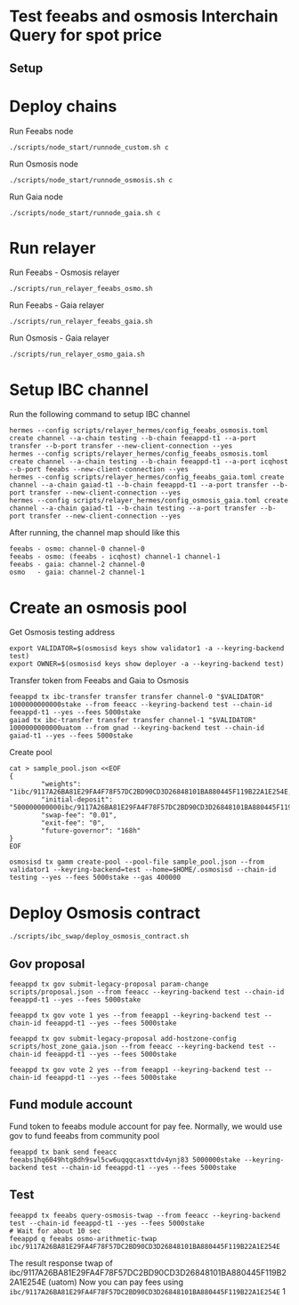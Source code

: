 # Test feeabs and osmosis Interchain Query for spot price

## Setup

# Deploy chains
Run Feeabs node
```
./scripts/node_start/runnode_custom.sh c
```
Run Osmosis node
```
./scripts/node_start/runnode_osmosis.sh c
```
Run Gaia node
```
./scripts/node_start/runnode_gaia.sh c
```
# Run relayer
Run Feeabs - Osmosis relayer
```
./scripts/run_relayer_feeabs_osmo.sh
```
Run Feeabs - Gaia relayer
```
./scripts/run_relayer_feeabs_gaia.sh
```
Run Osmosis - Gaia relayer
```
./scripts/run_relayer_osmo_gaia.sh
```
# Setup IBC channel
Run the following command to setup IBC channel
```
hermes --config scripts/relayer_hermes/config_feeabs_osmosis.toml create channel --a-chain testing --b-chain feeappd-t1 --a-port transfer --b-port transfer --new-client-connection --yes
hermes --config scripts/relayer_hermes/config_feeabs_osmosis.toml create channel --a-chain testing --b-chain feeappd-t1 --a-port icqhost --b-port feeabs --new-client-connection --yes
hermes --config scripts/relayer_hermes/config_feeabs_gaia.toml create channel --a-chain gaiad-t1 --b-chain feeappd-t1 --a-port transfer --b-port transfer --new-client-connection --yes
hermes --config scripts/relayer_hermes/config_osmosis_gaia.toml create channel --a-chain gaiad-t1 --b-chain testing --a-port transfer --b-port transfer --new-client-connection --yes
```

After running, the channel map should like this
```
feeabs - osmo: channel-0 channel-0
feeabs - osmo: (feeabs - icqhost) channel-1 channel-1
feeabs - gaia: channel-2 channel-0
osmo   - gaia: channel-2 channel-1
```

# Create an osmosis pool
Get Osmosis testing address
```
export VALIDATOR=$(osmosisd keys show validator1 -a --keyring-backend test)
export OWNER=$(osmosisd keys show deployer -a --keyring-backend test)
```

Transfer token from Feeabs and Gaia to Osmosis
```
feeappd tx ibc-transfer transfer transfer channel-0 "$VALIDATOR" 1000000000000stake --from feeacc --keyring-backend test --chain-id feeappd-t1 --yes --fees 5000stake
gaiad tx ibc-transfer transfer transfer channel-1 "$VALIDATOR" 1000000000000uatom --from gnad --keyring-backend test --chain-id gaiad-t1 --yes --fees 5000stake
```

Create pool
```
cat > sample_pool.json <<EOF
{
        "weights": "1ibc/9117A26BA81E29FA4F78F57DC2BD90CD3D26848101BA880445F119B22A1E254E,1ibc/C053D637CCA2A2BA030E2C5EE1B28A16F71CCB0E45E8BE52766DC1B241B77878",
        "initial-deposit": "500000000000ibc/9117A26BA81E29FA4F78F57DC2BD90CD3D26848101BA880445F119B22A1E254E,100000000000ibc/C053D637CCA2A2BA030E2C5EE1B28A16F71CCB0E45E8BE52766DC1B241B77878",
        "swap-fee": "0.01",
        "exit-fee": "0",
        "future-governor": "168h"
}
EOF

osmosisd tx gamm create-pool --pool-file sample_pool.json --from validator1 --keyring-backend=test --home=$HOME/.osmosisd --chain-id testing --yes --fees 5000stake --gas 400000
```

# Deploy Osmosis contract
```./scripts/ibc_swap/deploy_osmosis_contract.sh```


## Gov proposal

```
feeappd tx gov submit-legacy-proposal param-change scripts/proposal.json --from feeacc --keyring-backend test --chain-id feeappd-t1 --yes --fees 5000stake

feeappd tx gov vote 1 yes --from feeapp1 --keyring-backend test --chain-id feeappd-t1 --yes --fees 5000stake

feeappd tx gov submit-legacy-proposal add-hostzone-config scripts/host_zone_gaia.json --from feeacc --keyring-backend test --chain-id feeappd-t1 --yes --fees 5000stake  

feeappd tx gov vote 2 yes --from feeapp1 --keyring-backend test --chain-id feeappd-t1 --yes --fees 5000stake
```

## Fund module account
Fund token to feeabs module account for pay fee. Normally, we would use gov to fund feeabs from community pool
```
feeappd tx bank send feeacc feeabs1hq6049htg8dh9swl5cw6uqqqcasxttdv4ynj83 5000000stake --keyring-backend test --chain-id feeappd-t1 --yes --fees 5000stake
```

## Test
```
feeappd tx feeabs query-osmosis-twap --from feeacc --keyring-backend test --chain-id feeappd-t1 --yes --fees 5000stake
# Wait for about 10 sec
feeappd q feeabs osmo-arithmetic-twap ibc/9117A26BA81E29FA4F78F57DC2BD90CD3D26848101BA880445F119B22A1E254E
```

The result response twap of ibc/9117A26BA81E29FA4F78F57DC2BD90CD3D26848101BA880445F119B22A1E254E (uatom)
Now you can pay fees using ```ibc/9117A26BA81E29FA4F78F57DC2BD90CD3D26848101BA880445F119B22A1E254E```
1